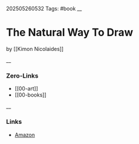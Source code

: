 202505260532
Tags: #book 
__
# The Natural Way To Draw

by [[Kimon Nicolaides]]

__
### Zero-Links
- [[00-art]]
- [[00-books]]

__
### Links
- [Amazon](https://www.amazon.com.au/Natural-Way-Draw-Working-Study/dp/1788169433)

 
 